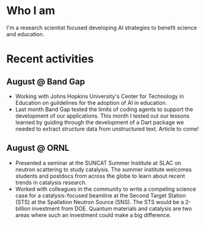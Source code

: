 # Who I am
I'm a research scientist focused developing AI strategies to benefit science and education.

# Recent activities

## August @ Band Gap
- Working with Johns Hopkins University's Center for Technology in Education on guildelines for the adoption of AI in education.
- Last month Band Gap tested the limits of coding agents to support the development of our applications. This month I tested out our lessons learned by guiding through the development of a Dart package we needed to extract structure data from unstructured text. Article to come!


## August @ ORNL
- Presented a seminar at the SUNCAT Summer Institute at SLAC on neutron scattering to study catalysis. The summer institute welcomes students and postdocs from across the globe to learn about recent trends in catalysis research.
- Worked with colleagues in the community to write a compeling science case for a catalysis-focused beamline at the Second Target Station (STS) at the Spallation Neutron Source (SNS). The STS would be a 2-billion investment from DOE. Quantum materials and
catalysis are two areas where such an investment could make a big difference.


